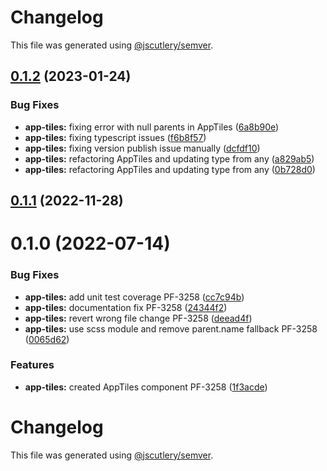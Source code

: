# Changelog

This file was generated using [@jscutlery/semver](https://github.com/jscutlery/semver).

## [0.1.2](https://github.com/Availity/availity-react/compare/@availity/app-tiles@0.1.1...@availity/app-tiles@0.1.2) (2023-01-24)


### Bug Fixes

* **app-tiles:** fixing error with null parents in AppTiles ([6a8b90e](https://github.com/Availity/availity-react/commit/6a8b90ec8e6286e9a676564c12f0d2e5e1f1613c))
* **app-tiles:** fixing typescript issues ([f6b8f57](https://github.com/Availity/availity-react/commit/f6b8f57165023946784fcd3ea979b7397f8c552b))
* **app-tiles:** fixing version publish issue manually ([dcfdf10](https://github.com/Availity/availity-react/commit/dcfdf107835a089ebb11627f97adf7f6c2c1a845))
* **app-tiles:** refactoring AppTiles and updating type from any ([a829ab5](https://github.com/Availity/availity-react/commit/a829ab585c8a590ff9ab40989aeb968d6cae2cdb))
* **app-tiles:** refactoring AppTiles and updating type from any ([0b728d0](https://github.com/Availity/availity-react/commit/0b728d0c63aa8b2c2d8ad95bc2525a15e9ba9079))



## [0.1.1](https://github.com/Availity/availity-react/compare/@availity/app-tiles@0.1.0...@availity/app-tiles@0.1.1) (2022-11-28)



# 0.1.0 (2022-07-14)


### Bug Fixes

* **app-tiles:** add unit test coverage PF-3258 ([cc7c94b](https://github.com/Availity/availity-react/commit/cc7c94bfecf3dd4b124f11781201f44675f5eda9))
* **app-tiles:** documentation fix PF-3258 ([24344f2](https://github.com/Availity/availity-react/commit/24344f244e6a8a881fdf4a7d432e455e2c3cb114))
* **app-tiles:** revert wrong file change PF-3258 ([deead4f](https://github.com/Availity/availity-react/commit/deead4fc921eb3f8f2632775b43924210080de9c))
* **app-tiles:** use scss module and remove parent.name fallback PF-3258 ([0065d62](https://github.com/Availity/availity-react/commit/0065d629a83110fd16ae3c224dd9f9ef89232449))


### Features

* **app-tiles:** created AppTiles component PF-3258 ([1f3acde](https://github.com/Availity/availity-react/commit/1f3acdef3f7fcf00de332474d7c70d4cbec79459))



# Changelog

This file was generated using [@jscutlery/semver](https://github.com/jscutlery/semver).
